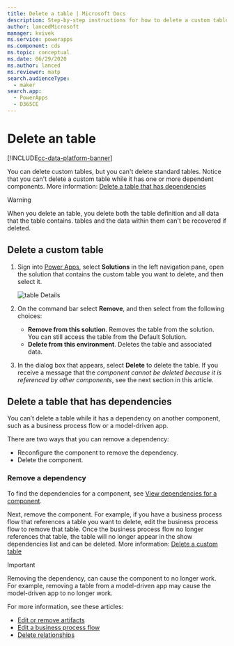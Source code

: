 ```yaml
---
title: Delete a table | Microsoft Docs
description: Step-by-step instructions for how to delete a custom table and clear all data in Power Apps
author: lancedMicrosoft
manager: kvivek
ms.service: powerapps
ms.component: cds
ms.topic: conceptual
ms.date: 06/29/2020
ms.author: lanced
ms.reviewer: matp
search.audienceType: 
  - maker
search.app: 
  - PowerApps
  - D365CE
---
```


# Delete an table
[!INCLUDE[cc-data-platform-banner](../../includes/cc-data-platform-banner.md)]

You can delete custom tables, but you can't delete standard tables. Notice that you can't delete a custom table while it has one or more dependent components. More information: [Delete a table that has dependencies](#delete-an-table-that-has-dependencies)

> [!WARNING]
> When you delete an table, you delete both the table definition and all data that the table contains. tables and the data within them can't be recovered if deleted.

## Delete a custom table
1. Sign into [Power Apps](https://make.powerapps.com/?utm_source=padocs&utm_medium=linkinadoc&utm_campaign=referralsfromdoc), select **Solutions** in the left navigation pane, open the solution that contains the custom table you want to delete, and then select it.

    ![table Details](./media/data-platform-cds-create-table/tablelist.png "table List")

2. On the command bar select **Remove**, and then select from the following choices:  
   - **Remove from this solution**. Removes the table from the solution. You can still access the table from the Default Solution. 
   - **Delete from this environment**. Deletes the table and associated data. 

3. In the dialog box that appears, select **Delete** to delete the table. If you receive a message that the *component cannot be deleted because it is referenced by other components*, see the next section in this article. 

## Delete a table that has dependencies
You can’t delete a table while it has a dependency on another component, such as a business process flow or a model-driven app. 

There are two ways that you can remove a dependency: 
- Reconfigure the component to remove the dependency. 
- Delete the component. 

### Remove a dependency
To find the dependencies for a component, see [View dependencies for a component](view-component-dependencies.md). 

Next, remove the component. For example, if you have a business process flow that references a table you want to delete, edit the business process flow to remove that table. Once the business process flow no longer references that table, the table will no longer appear in the show dependencies list and can be deleted. More information: [Delete a custom table](#delete-a-custom-table)   

> [!IMPORTANT]
> Removing the dependency, can cause the component to no longer work. For example, removing a table from a model-driven app may cause the model-driven app to no longer work. 

For more information, see these articles: 
- [Edit or remove artifacts](../model-driven-apps/add-edit-app-components.md#edit-or-remove-artifacts)
- [Edit a business process flow](/power-automate/create-business-process-flow#edit-a-business-process-flow)
- [Delete relationships](create-edit-1n-relationships-portal.md#delete-relationships)
